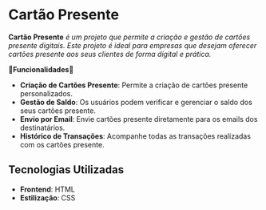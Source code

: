 # Cartão Presente

**Cartão Presente** 
*é um projeto que permite a criação e gestão de cartões presente digitais. Este projeto é ideal para empresas que desejam oferecer cartões presente aos seus clientes de forma digital e prática.*

🎁**Funcionalidades**🎁

- **Criação de Cartões Presente**: Permite a criação de cartões presente personalizados.
- **Gestão de Saldo**: Os usuários podem verificar e gerenciar o saldo dos seus cartões presente.
- **Envio por Email**: Envie cartões presente diretamente para os emails dos destinatários.
- **Histórico de Transações**: Acompanhe todas as transações realizadas com os cartões presente.

## Tecnologias Utilizadas

- **Frontend**: HTML
- **Estilização**: CSS





